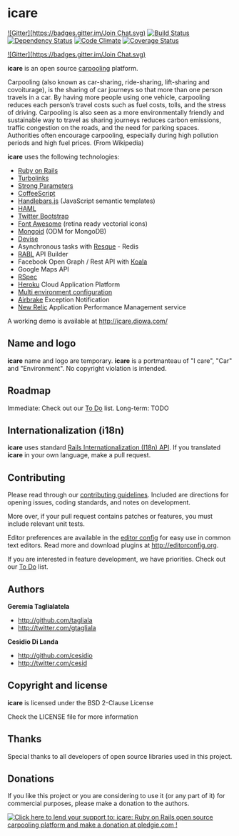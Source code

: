 # icare
[![Gitter](https://badges.gitter.im/Join Chat.svg)](https://gitter.im/diowa/icare?utm_source=badge&utm_medium=badge&utm_campaign=pr-badge)
[![Build Status](https://secure.travis-ci.org/diowa/icare.svg?branch=master)](https://travis-ci.org/diowa/icare) [![Dependency Status](https://gemnasium.com/diowa/icare.svg)](https://gemnasium.com/diowa/icare) [![Code Climate](https://codeclimate.com/github/diowa/icare/badges/gpa.svg)](https://codeclimate.com/github/diowa/icare) [![Coverage Status](https://img.shields.io/coveralls/diowa/icare.svg?branch=master)](https://coveralls.io/r/diowa/icare?branch=master)

[![Gitter](https://badges.gitter.im/Join Chat.svg)](https://gitter.im/diowa/icare?utm_source=badge&utm_medium=badge&utm_campaign=pr-badge)

**icare** is an open source [carpooling](http://en.wikipedia.org/wiki/Carpool) platform.

Carpooling (also known as car-sharing, ride-sharing, lift-sharing and covoiturage), is the sharing of car journeys so that more than one person travels in a car.
By having more people using one vehicle, carpooling reduces each person’s travel costs such as fuel costs, tolls, and the stress of driving. Carpooling is also seen as a more environmentally friendly and sustainable way to travel as sharing journeys reduces carbon emissions, traffic congestion on the roads, and the need for parking spaces. Authorities often encourage carpooling, especially during high pollution periods and high fuel prices. (From Wikipedia)

**icare** uses the following technologies:

* [Ruby on Rails][1]
* [Turbolinks][2]
* [Strong Parameters][18]
* [CoffeeScript][3]
* [Handlebars.js][4] (JavaScript semantic templates)
* [HAML][5]
* [Twitter Bootstrap][6]
* [Font Awesome][7] (retina ready vectorial icons)
* [Mongoid][8] (ODM for MongoDB)
* [Devise][19]
* Asynchronous tasks with [Resque][9] - Redis
* [RABL][10] API Builder
* Facebook Open Graph / Rest API with [Koala][11]
* Google Maps API
* [RSpec][12]
* [Heroku][14] Cloud Application Platform
* [Multi environment configuration][15]
* [Airbrake][16] Exception Notification
* [New Relic][17] Application Performance Management service

 [1]: http://rubyonrails.org/
 [2]: http://github.com/rails/turbolinks
 [3]: http://coffeescript.org/
 [4]: http://handlebarsjs.com/
 [5]: http://haml.info/
 [6]: http://getbootstrap.com
 [7]: http://fontawesome.io
 [8]: http://mongoid.org/en/mongoid/index.html
 [9]: http://github.com/defunkt/resque
 [10]: http://github.com/nesquena/rabl
 [11]: http://github.com/arsduo/koala
 [12]: http://rspec.info/
 [14]: http://www.heroku.com/
 [15]: http://github.com/lukeredpath/simpleconfig
 [16]: http://github.com/airbrake/airbrake
 [17]: http://newrelic.com/
 [18]: http://github.com/rails/strong_parameters
 [19]: http://github.com/plataformatec/devise

A working demo is available at http://icare.diowa.com/



## Name and logo

**icare** name and logo are temporary. **icare** is a portmanteau of "I care", "Car" and "Environment". No copyright violation is intended.



## Roadmap

Immediate: Check out our [To Do](http://github.com/diowa/icare/wiki/To-Do) list.
Long-term: TODO



## Internationalization (i18n)

**icare** uses standard [Rails Internationalization (I18n) API](http://guides.rubyonrails.org/i18n.html). If you translated **icare** in your own language, make a pull request.



## Contributing

Please read through our [contributing guidelines](CONTRIBUTING.md). Included are directions for opening issues, coding standards, and notes on development.

More over, if your pull request contains patches or features, you must include relevant unit tests.

Editor preferences are available in the [editor config](.editorconfig) for easy use in common text editors. Read more and download plugins at <http://editorconfig.org>.

If you are interested in feature development, we have priorities. Check out our [To Do](http://github.com/diowa/icare/wiki/To-Do) list.



## Authors

**Geremia Taglialatela**

+ http://github.com/tagliala
+ http://twitter.com/gtagliala

**Cesidio Di Landa**

+ http://github.com/cesidio
+ http://twitter.com/cesid



## Copyright and license

**icare** is licensed under the BSD 2-Clause License

Check the LICENSE file for more information



## Thanks

Special thanks to all developers of open source libraries used in this project.



## Donations

If you like this project or you are considering to use it (or any part of it) for commercial purposes, please make a donation to the authors.

[![Click here to lend your support to: icare: Ruby on Rails open source carpooling platform and make a donation at pledgie.com !](https://pledgie.com/campaigns/18177.png?skin_name=chrome)](https://pledgie.com/campaigns/18177)
